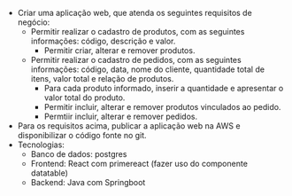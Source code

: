 - Criar uma aplicação web, que atenda os seguintes requisitos de negócio:
  - Permitir realizar o cadastro de produtos, com as seguintes informações: código, descrição e valor.
    - Permitir criar, alterar e remover produtos.
  - Permitir realizar o cadastro de pedidos, com as seguintes informações: código, data, nome do cliente, quantidade total de itens, valor total e relação de produtos.
    - Para cada produto informado, inserir a quantidade e apresentar o valor total do produto.
    - Permitir incluir, alterar e remover produtos vinculados ao pedido.
    - Permtiir incluir, alterar e remover pedidos.
- Para os requisitos acima, publicar a aplicação web na AWS e disponibilizar o código fonte no git.
- Tecnologias:
  - Banco de dados: postgres
  - Frontend: React com primereact (fazer uso do componente datatable)
  - Backend: Java com Springboot
